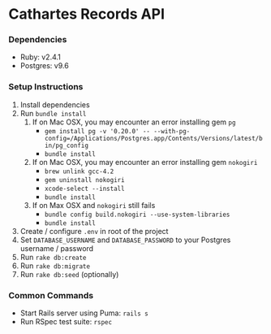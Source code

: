 # Cathartes Records API

### Dependencies
- Ruby:     v2.4.1
- Postgres: v9.6

### Setup Instructions
1. Install dependencies
2. Run `bundle install`
    1. If on Mac OSX, you may encounter an error installing gem `pg`
        - `gem install pg -v '0.20.0' -- --with-pg-config=/Applications/Postgres.app/Contents/Versions/latest/bin/pg_config`
        - `bundle install`
    2. If on Mac OSX, you may encounter an error installing gem `nokogiri`
        - `brew unlink gcc-4.2`
        - `gem uninstall nokogiri`
        - `xcode-select --install`
        - `bundle install`
    3. If on Max OSX and `nokogiri` still fails
        - `bundle config build.nokogiri --use-system-libraries`
        - `bundle install`
3. Create / configure `.env` in root of the project
4. Set `DATABASE_USERNAME` and `DATABASE_PASSWORD` to your Postgres username / password
4. Run `rake db:create`
5. Run `rake db:migrate`
6. Run `rake db:seed` (optionally)

### Common Commands
- Start Rails server using Puma: `rails s`
- Run RSpec test suite: `rspec`
